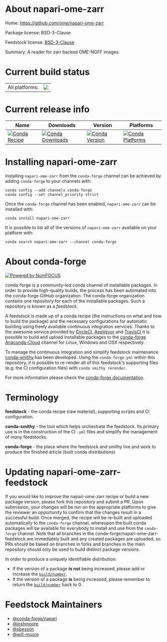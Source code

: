About napari-ome-zarr
=====================

Home: https://github.com/ome/napari-ome-zarr

Package license: BSD-3-Clause

Feedstock license: [BSD-3-Clause](https://github.com/conda-forge/napari-ome-zarr-feedstock/blob/master/LICENSE.txt)

Summary: A reader for zarr backed OME-NGFF images.

Current build status
====================


<table><tr><td>All platforms:</td>
    <td>
      <a href="https://dev.azure.com/conda-forge/feedstock-builds/_build/latest?definitionId=15237&branchName=master">
        <img src="https://dev.azure.com/conda-forge/feedstock-builds/_apis/build/status/napari-ome-zarr-feedstock?branchName=master">
      </a>
    </td>
  </tr>
</table>

Current release info
====================

| Name | Downloads | Version | Platforms |
| --- | --- | --- | --- |
| [![Conda Recipe](https://img.shields.io/badge/recipe-napari--ome--zarr-green.svg)](https://anaconda.org/conda-forge/napari-ome-zarr) | [![Conda Downloads](https://img.shields.io/conda/dn/conda-forge/napari-ome-zarr.svg)](https://anaconda.org/conda-forge/napari-ome-zarr) | [![Conda Version](https://img.shields.io/conda/vn/conda-forge/napari-ome-zarr.svg)](https://anaconda.org/conda-forge/napari-ome-zarr) | [![Conda Platforms](https://img.shields.io/conda/pn/conda-forge/napari-ome-zarr.svg)](https://anaconda.org/conda-forge/napari-ome-zarr) |

Installing napari-ome-zarr
==========================

Installing `napari-ome-zarr` from the `conda-forge` channel can be achieved by adding `conda-forge` to your channels with:

```
conda config --add channels conda-forge
conda config --set channel_priority strict
```

Once the `conda-forge` channel has been enabled, `napari-ome-zarr` can be installed with:

```
conda install napari-ome-zarr
```

It is possible to list all of the versions of `napari-ome-zarr` available on your platform with:

```
conda search napari-ome-zarr --channel conda-forge
```


About conda-forge
=================

[![Powered by
NumFOCUS](https://img.shields.io/badge/powered%20by-NumFOCUS-orange.svg?style=flat&colorA=E1523D&colorB=007D8A)](https://numfocus.org)

conda-forge is a community-led conda channel of installable packages.
In order to provide high-quality builds, the process has been automated into the
conda-forge GitHub organization. The conda-forge organization contains one repository
for each of the installable packages. Such a repository is known as a *feedstock*.

A feedstock is made up of a conda recipe (the instructions on what and how to build
the package) and the necessary configurations for automatic building using freely
available continuous integration services. Thanks to the awesome service provided by
[CircleCI](https://circleci.com/), [AppVeyor](https://www.appveyor.com/)
and [TravisCI](https://travis-ci.com/) it is possible to build and upload installable
packages to the [conda-forge](https://anaconda.org/conda-forge)
[Anaconda-Cloud](https://anaconda.org/) channel for Linux, Windows and OSX respectively.

To manage the continuous integration and simplify feedstock maintenance
[conda-smithy](https://github.com/conda-forge/conda-smithy) has been developed.
Using the ``conda-forge.yml`` within this repository, it is possible to re-render all of
this feedstock's supporting files (e.g. the CI configuration files) with ``conda smithy rerender``.

For more information please check the [conda-forge documentation](https://conda-forge.org/docs/).

Terminology
===========

**feedstock** - the conda recipe (raw material), supporting scripts and CI configuration.

**conda-smithy** - the tool which helps orchestrate the feedstock.
                   Its primary use is in the construction of the CI ``.yml`` files
                   and simplify the management of *many* feedstocks.

**conda-forge** - the place where the feedstock and smithy live and work to
                  produce the finished article (built conda distributions)


Updating napari-ome-zarr-feedstock
==================================

If you would like to improve the napari-ome-zarr recipe or build a new
package version, please fork this repository and submit a PR. Upon submission,
your changes will be run on the appropriate platforms to give the reviewer an
opportunity to confirm that the changes result in a successful build. Once
merged, the recipe will be re-built and uploaded automatically to the
`conda-forge` channel, whereupon the built conda packages will be available for
everybody to install and use from the `conda-forge` channel.
Note that all branches in the conda-forge/napari-ome-zarr-feedstock are
immediately built and any created packages are uploaded, so PRs should be based
on branches in forks and branches in the main repository should only be used to
build distinct package versions.

In order to produce a uniquely identifiable distribution:
 * If the version of a package **is not** being increased, please add or increase
   the [``build/number``](https://docs.conda.io/projects/conda-build/en/latest/resources/define-metadata.html#build-number-and-string).
 * If the version of a package **is** being increased, please remember to return
   the [``build/number``](https://docs.conda.io/projects/conda-build/en/latest/resources/define-metadata.html#build-number-and-string)
   back to 0.

Feedstock Maintainers
=====================

* [@conda-forge/napari](https://github.com/conda-forge/napari/)
* [@joshmoore](https://github.com/joshmoore/)
* [@sbesson](https://github.com/sbesson/)
* [@will-moore](https://github.com/will-moore/)

